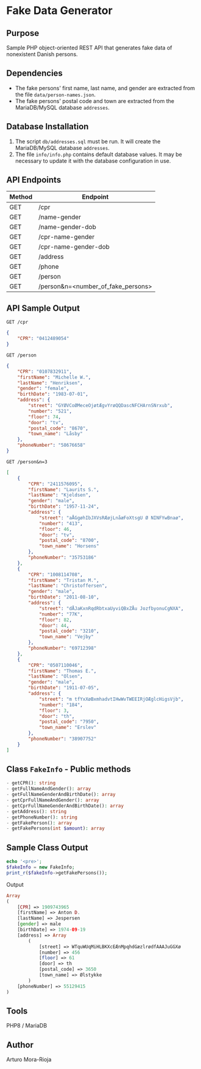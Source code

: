 # Fake Data Generator

## Purpose
Sample PHP object-oriented REST API that generates fake data of nonexistent Danish persons.

## Dependencies

- The fake persons' first name, last name, and gender are extracted from the file `data/person-names.json`.
- The fake persons' postal code and town are extracted from the MariaDB/MySQL database `addresses`.

## Database Installation

1. The script `db/addresses.sql` must be run. It will create the MariaDB/MySQL database `addresses`.
2. The file `info/info.php` contains default database values. It may be necessary to update it with the database configuration in use.

## API Endpoints
|Method|Endpoint|
|------|--------|
|GET|/cpr|
|GET|/name-gender|
|GET|/name-gender-dob|
|GET|/cpr-name-gender|
|GET|/cpr-name-gender-dob|
|GET|/address|
|GET|/phone|
|GET|/person|
|GET|/person&n=<number_of_fake_persons>|

## API Sample Output
`GET /cpr`
```json
{
    "CPR": "0412489054"
}
```

`GET /person`
```json
{
    "CPR": "0107832911",
    "firstName": "Michelle W.",
    "lastName": "Henriksen",
    "gender": "female",
    "birthDate": "1983-07-01",
    "address": {
        "street": "GYØVCoØMeceOjøtÆgvYrøQQDascNFCHArnSNrxub",
        "number": "521",
        "floor": 74,
        "door": "tv",
        "postal_code": "8670",
        "town_name": "Låsby"
    },
    "phoneNumber": "58676658"
}
```

`GET /person&n=3`
```json
[
    {
        "CPR": "2411576095",
        "firstName": "Laurits S.",
        "lastName": "Kjeldsen",
        "gender": "male",
        "birthDate": "1957-11-24",
        "address": {
            "street": "aÅGgøhIbJXVsRÆøjLnåæFoXtsgU Ø NINFYwBnaø",
            "number": "413",
            "floor": 46,
            "door": "tv",
            "postal_code": "8700",
            "town_name": "Horsens"
        },
        "phoneNumber": "35753186"
    },
    {
        "CPR": "1008114708",
        "firstName": "Tristan M.",
        "lastName": "Christoffersen",
        "gender": "male",
        "birthDate": "2011-08-10",
        "address": {
            "street": "dÅJaKxnRqdRbtxaUyviQBxZÅu JozfbyonuCgNXA",
            "number": "77K",
            "floor": 82,
            "door": 44,
            "postal_code": "3210",
            "town_name": "Vejby"
        },
        "phoneNumber": "69712398"
    },
    {
        "CPR": "0507110046",
        "firstName": "Thomas E.",
        "lastName": "Olsen",
        "gender": "male",
        "birthDate": "1911-07-05",
        "address": {
            "street": "m tfYxXøBxmhadvtIHwWvTWEEIRjOÆglcHigsVjb",
            "number": "184",
            "floor": 3,
            "door": "th",
            "postal_code": "7950",
            "town_name": "Erslev"
        },
        "phoneNumber": "38907752"
    }
]
```

## Class `FakeInfo` - Public methods

```php
- getCPR(): string
- getFullNameAndGender(): array
- getFullNameGenderAndBirthDate(): array
- getCprFullNameAndGender(): array
- getCprFullNameGenderAndBirthDate(): array
- getAddress(): string
- getPhoneNumber(): string
- getFakePerson(): array
- getFakePersons(int $amount): array
```

## Sample Class Output

```php
echo '<pre>';
$fakeInfo = new FakeInfo;
print_r($fakeInfo->getFakePersons());
```

Output
```php
Array
(
    [CPR] => 1909743965
    [firstName] => Anton D.
    [lastName] => Jespersen
    [gender] => male
    [birthDate] => 1974-09-19
    [address] => Array
        (
            [street] => WTquWUqMiHLBKXcEÆnMpqhdGæzlrødfAAAJuGGXø
            [number] => 456
            [floor] => 61
            [door] => th
            [postal_code] => 3650
            [town_name] => Ølstykke
        )
    [phoneNumber] => 55129415
)
```

## Tools
PHP8 / MariaDB

## Author
Arturo Mora-Rioja